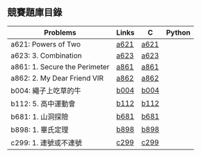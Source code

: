 ## 競賽題庫目錄

|Problems|Links|C|Python|
|-|-|-|-|
|a621: Powers of Two|[a621](Contents/a621/a621.md)|[a621](Contents/a621/a621.c)||
|a623: 3. Combination|[a623](Contents/a623/a623.md)|[a623](Contents/a623/a623.c)||
|a861: 1. Secure the Perimeter|[a861](Contents/a861/a861.md)|[a861](Contents/a861/a861.c)||
|a862: 2. My Dear Friend VIR|[a862](Contents/a862/a862.md)|[a862](Contents/a862/a862.c)||
|b004: 繩子上吃草的牛|[b004](Contents/b004/b004.md)|[b004](Contents/b004/b004.c)||
|b112: 5. 高中運動會|[b112](Contents/b112/b112.md)|[b112](Contents/b112/b112.c)||
|b681: 1. 山洞探險|[b681](Contents/b681/b681.md)|[b681](Contents/b681/b681.c)||
|b898: 1. 畢氏定理|[b898](Contents/b898/b898.md)|[b898](Contents/b898/b898.c)||
|c299: 1. 連號或不連號|[c299](Contents/c299/c299.md)|[c299](Contents/c299/c299.c)||
